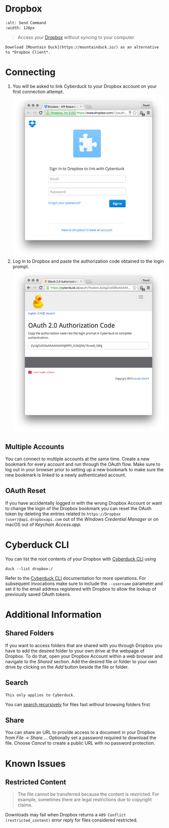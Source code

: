 Dropbox
===

```{image} _images/dropbox.png
:alt: Send Command
:width: 128px
```

> Access your [Dropbox](https://db.tt/49NiK95I) without syncing to your computer.

```{tip}
Download [Mountain Duck](https://mountainduck.io/) as an alternative to *Dropbox Client*.
```

# Connecting

1. You will be asked to link Cyberduck to your Dropbox account on your first connection attempt.
![Dropbox Link](_images/Dropbox_Link.png)
2. Log in to Dropbox and paste the authorization code obtained to the login prompt.
![Dropbox Authorization Code](_images/Dropbox_Authorization_Code.png)

## Multiple Accounts

You can connect to multiple accounts at the same time. Create a new bookmark for every account and run through the OAuth flow. Make sure to log out in your browser prior to setting up a new bookmark to make sure the new bookmark is linked to a newly authenticated account.

## OAuth Reset

If you have accidentally logged in with the wrong Dropbox Account or want to change the login of the Dropbox bookmark you can reset the OAuth token by deleting the entries related to `https://Dropbox (user)@api.dropboxapi.com` out of the *Windows Credential Manager* or on macOS out of *Keychain Access.app*.

# Cyberduck CLI

You can list the root contents of your Dropbox with [Cyberduck CLI](https://duck.sh/) using

	duck --list dropbox:/

Refer to the [Cyberduck CLI](../cli/index.md) documentation for more operations. For subsequent invocations make sure to include the `--username` parameter and set it to the email address registered with Dropbox to allow the lookup of previously saved OAuth tokens.

# Additional Information

## Shared Folders

If you want to access folders that are shared with you through Dropbox you have to add the desired folder to your own drive at the webpage of Dropbox. To do that, open your Dropbox Account within a web browser and navigate to the *Shared* section. Add the desired file or folder to your own drive by clicking on the *Add* button beside the file or folder.

## Search

```{attention}
This only applies to Cyberduck.
```

You can [search recursively](../cyberduck/browser.md#filter-and-search) for files fast without browsing folders first.

## Share

You can share an URL to provide access to a document in your Dropbox from *File → Share…*. Optionally set a password required to download the file. Choose *Cancel* to create a public URL with no password protection.

# Known Issues

## Restricted Content

> The file cannot be transferred because the content is restricted. For example, sometimes there are legal restrictions due to copyright claims.

Downloads may fail when Dropbox returns a `409 Conflict (restricted_content)` error reply for files considered restricted.